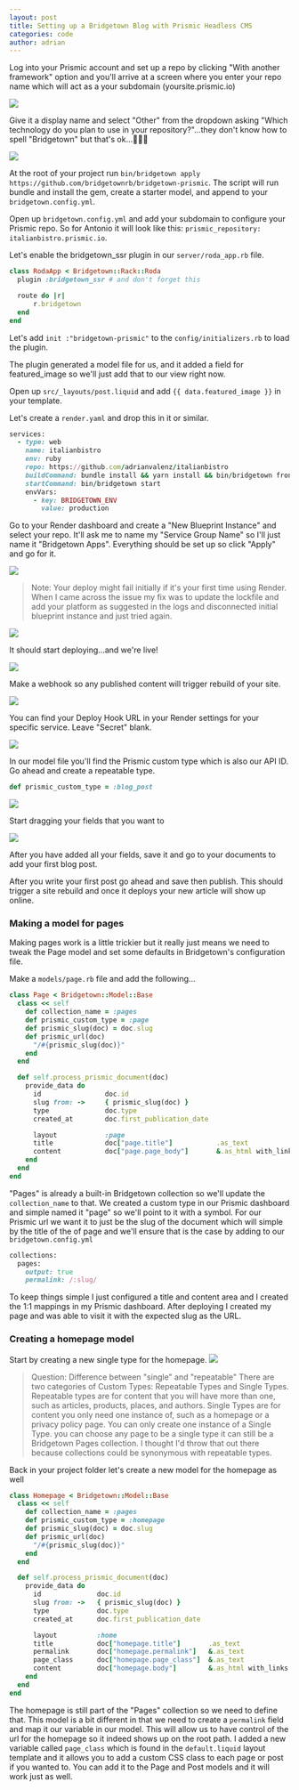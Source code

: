 ```yaml
---
layout: post
title: Setting up a Bridgetown Blog with Prismic Headless CMS
categories: code
author: adrian
---
```


Log into your Prismic account and set up a repo by clicking "With another framework" option and you'll arrive at a screen where you enter your repo name which will act as a your subdomain (yoursite.prismic.io)

<img src="/images/brismic/br-newrepo.png"/>

Give it a display name and select "Other" from the dropdown asking "Which technology do you plan to use in your repository?"...they don't know how to spell "Bridgetown" but that's ok...🤷🏻‍♂️

<img src="/images/brismic/br-choosetech.png"/>

At the root of your project run `bin/bridgetown apply https://github.com/bridgetownrb/bridgetown-prismic`. The script will run bundle and install the gem, create a starter model, and append to your `bridgetown.config.yml`. 

Open up `bridgetown.config.yml` and add your subdomain to configure your Prismic repo. So for Antonio it will look like this: `prismic_repository: italianbistro.prismic.io`. 

Let's enable the bridgetown_ssr plugin in our `server/roda_app.rb` file.

```ruby
class RodaApp < Bridgetown::Rack::Roda
  plugin :bridgetown_ssr # and don't forget this

  route do |r|
	  r.bridgetown
  end
end
```

Let's add `init :"bridgetown-prismic"` to the `config/initializers.rb` to load the plugin.

The plugin generated a model file for us, and it added a field for featured_image so we'll just add that to our view right now.

Open up `src/_layouts/post.liquid` and add `{{ data.featured_image }}` in your template.

Let's create a `render.yaml` and drop this in it or similar.

```ruby
services:
  - type: web
    name: italianbistro
    env: ruby
    repo: https://github.com/adrianvalenz/italianbistro
    buildCommand: bundle install && yarn install && bin/bridgetown frontend:build
    startCommand: bin/bridgetown start
    envVars:
      - key: BRIDGETOWN_ENV
        value: production
```

Go to your Render dashboard and create a "New Blueprint Instance" and select your repo. It'll ask me to name my "Service Group Name" so I'll just name it "Bridgetown Apps". Everything should be set up so click "Apply" and go for it. 

<img src="/images/brismic/br-newblueprint.png"/>

> Note: Your deploy might fail initially if it's your first time using Render. When I came across the issue my fix was to update the lockfile and add your platform as suggested in the logs and disconnected initial blueprint instance and just tried again.


<img src="/images/brismic/br-addplatform.png"/>

It should start deploying...and we're live!

<img src="/images/brismic/br-sitelive.png"/>


Make a webhook so any published content will trigger rebuild of your site.

<img src="/images/brismic/br-webhook.png"/>


You can find your Deploy Hook URL in your Render settings for your specific service. Leave "Secret" blank.

<img src="/images/brismic/br-deployhook.png"/>


In our model file you'll find the Prismic custom type which is also our API ID. Go ahead and create a repeatable type.

```ruby
def prismic_custom_type = :blog_post
```

<img src="/images/brismic/br-repeatabletype.png"/>

Start dragging your fields that you want to 

<img src="/images/brismic/br-draggable.png"/>

After you have added all your fields, save it and go to your documents to add your first blog post.

After you write your first post go ahead and save then publish. This should trigger a site rebuild and once it deploys your new article will show up online.

### Making a model for pages

Making pages work is a little trickier but it really just means we need to tweak the Page model and set some defaults in Bridgetown's configuration file.

Make a `models/page.rb` file and add the following...

```ruby
class Page < Bridgetown::Model::Base
  class << self
    def collection_name = :pages
    def prismic_custom_type = :page
    def prismic_slug(doc) = doc.slug
    def prismic_url(doc)
      "/#{prismic_slug(doc)}"
    end
  end

  def self.process_prismic_document(doc)
    provide_data do
      id                doc.id
      slug from: ->     { prismic_slug(doc) }
      type              doc.type
      created_at        doc.first_publication_date

      layout            :page
      title             doc["page.title"]           .as_text
      content           doc["page.page_body"]       &.as_html with_links
    end
  end
end

```

"Pages" is already a built-in Bridgetown collection so we'll update the `collection_name` to that. We created a custom type in our Prismic dashboard and simple named it "page" so we'll point to it with a symbol. For our Prismic url we want it to just be the slug of the document which will simple by the title of the of page and we'll ensure that is the case by adding to our `bridgetown.config.yml`

```ruby
collections:
  pages:
    output: true
    permalink: /:slug/
```

To keep things simple I just configured a title and content area and I created the 1:1 mappings in my Prismic dashboard. After deploying I created my page and was able to visit it with the expected slug as the URL.

### Creating a homepage model

Start by creating a new single type for the homepage.
<img src="/images/brismic/br-singletype.png"/>

> Question: Difference between "single" and "repeatable" There are two categories of Custom Types: Repeatable Types and Single Types. Repeatable types are for content that you will have more than one, such as articles, products, places, and authors. Single Types are for content you only need one instance of, such as a homepage or a privacy policy page. You can only create one instance of a Single Type. you can choose any page to be a single type it can still be a Bridgetown Pages collection. I thought I'd throw that out there because collections could be synonymous with repeatable types.

Back in your project folder let's create a new model for the homepage as well

```ruby
class Homepage < Bridgetown::Model::Base
  class << self
    def collection_name = :pages
    def prismic_custom_type = :homepage
    def prismic_slug(doc) = doc.slug
    def prismic_url(doc)
      "/#{prismic_slug(doc)}"
    end
  end

  def self.process_prismic_document(doc)
    provide_data do
      id              doc.id
      slug from: ->   { prismic_slug(doc) }
      type            doc.type
      created_at      doc.first_publication_date

      layout          :home
      title           doc["homepage.title"]       .as_text
      permalink       doc["homepage.permalink"]   &.as_text
      page_class      doc["homepage.page_class"]  &.as_text
      content         doc["homepage.body"]        &.as_html with_links
    end
  end
end
```

The homepage is still part of the "Pages" collection so we need to define that. This model is a bit different in that we need to  create a `permalink` field and map it our variable in our model. This will allow us to have control of the url for the homepage so it indeed shows up on the root path. I added a new variable called `page_class` which is found in the `default.liquid` layout template and it allows you to add a custom CSS class to each page or post if you wanted to. You can add it to the Page and Post models and it will work just as well.
